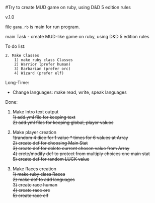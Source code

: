 #Try to create MUD game on ruby, using D&amp;D 5 edition rules

v.1.0

file `game.rb` is main for run program.
 
main Task - create MUD-like game on ruby, using D&D 5 edition rules

To do list:

```
2. Make Classes 
    1) make ruby class Classes
    2) Warrior (prefer human)
    3) Barbarian (prefer orc)
    4) Wizard (prefer elf)
```

Long-Time:
- Change languages: make read, write, speak languages


Done:<br>
1. Make Intro text output <br>
        ~~1) add.yml file for keeping text~~ <br>
        ~~2) add.yml files for keeping global, player values~~ <br>


2. Make player creation <br>
        ~~1)random 4 dice for 1 value * times for 6 values at Array~~ <br>
        ~~2) create def for choosing Main Stat~~ <br>
        ~~3) create def for delete current chosen value from Array~~ <br>
        ~~4) crete/modify def to protect from multiply choices one main stat~~ <br>
        ~~5) create def for random LUCK value~~ <br>

3. Make Races creation <br>
        ~~1) make ruby class Races~~ <br>
        ~~2) make def to add languages~~ <br>
        ~~3) create race human~~ <br>
        ~~4) create race orc~~ <br>
        ~~5) create race elf~~ <br>